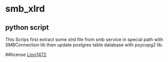 # smb_xlrd
## python script

This Scrips first extract some xlrd file from smb service in special path with SMBConnection lib then update postgres table database with psycopg2 lib.

##license
[Lion7472](https://github.com/lion7472)
